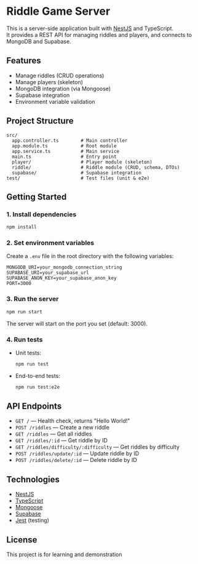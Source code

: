 # Riddle Game Server

This is a server-side application built with [NestJS](https://nestjs.com/) and TypeScript.  
It provides a REST API for managing riddles and players, and connects to MongoDB and Supabase.

## Features

- Manage riddles (CRUD operations)
- Manage players (skeleton)
- MongoDB integration (via Mongoose)
- Supabase integration
- Environment variable validation

## Project Structure

```
src/
  app.controller.ts        # Main controller
  app.module.ts            # Root module
  app.service.ts           # Main service
  main.ts                  # Entry point
  player/                  # Player module (skeleton)
  riddle/                  # Riddle module (CRUD, schema, DTOs)
  supabase/                # Supabase integration
test/                      # Test files (unit & e2e)
```

## Getting Started

### 1. Install dependencies

```bash
npm install
```

### 2. Set environment variables

Create a `.env` file in the root directory with the following variables:

```
MONGODB_URI=your_mongodb_connection_string
SUPABASE_URI=your_supabase_url
SUPABASE_ANON_KEY=your_supabase_anon_key
PORT=3000
```

### 3. Run the server

```bash
npm run start
```

The server will start on the port you set (default: 3000).

### 4. Run tests

- Unit tests:
  ```bash
  npm run test
  ```
- End-to-end tests:
  ```bash
  npm run test:e2e
  ```

## API Endpoints

- `GET /` — Health check, returns "Hello World!"
- `POST /riddles` — Create a new riddle
- `GET /riddles` — Get all riddles
- `GET /riddles/:id` — Get riddle by ID
- `GET /riddles/difficulty/:difficulty` — Get riddles by difficulty
- `POST /riddles/update/:id` — Update riddle by ID
- `POST /riddles/delete/:id` — Delete riddle by ID

## Technologies

- [NestJS](https://nestjs.com/)
- [TypeScript](https://www.typescriptlang.org/)
- [Mongoose](https://mongoosejs.com/)
- [Supabase](https://supabase.com/)
- [Jest](https://jestjs.io/) (testing)

## License

This project is for learning and demonstration
